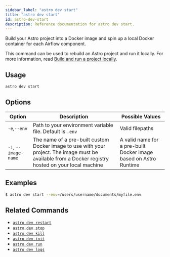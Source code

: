```yaml
---
sidebar_label: "astro dev start"
title: "astro dev start"
id: astro-dev-start
description: Reference documentation for astro dev start.
---
```


Build your Astro project into a Docker image and spin up a local Docker container for each Airflow component.

This command can be used to rebuild an Astro project and run it locally. For more information, read [Build and run a project locally](develop-project.md#build-and-run-a-project-locally).

## Usage

```sh
astro dev start
```

## Options

| Option              | Description                                                                                                        | Possible Values             |
| ------------------- | ------------------------------------------------------------------------------------------------------------------ | ---------------------------|
| `-e`,`--env` | Path to your environment variable file. Default is `.env` | Valid filepaths |
| `-i`, `--image-name`      | The name of a pre-built custom Docker image to use with your project. The image must be available from a Docker registry hosted on your local machine                                      | A valid name for a pre-built Docker image based on Astro Runtime |

## Examples

```sh
$ astro dev start --env=/users/username/documents/myfile.env
```

## Related Commands

- [`astro dev restart`](cli/astro-dev-restart.md)
- [`astro dev stop`](cli/astro-dev-stop.md)
- [`astro dev kill`](cli/astro-dev-kill.md)
- [`astro dev init`](cli/astro-dev-init.md)
- [`astro dev run`](cli/astro-dev-run.md)
- [`astro dev logs`](cli/astro-dev-logs.md)
